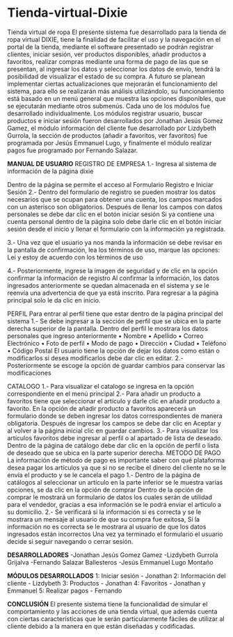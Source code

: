 # Tienda-virtual-Dixie
Tienda virtual de ropa
El presente sistema fue desarrollado para la tienda de ropa virtual DIXIE, tiene la finalidad de facilitar el uso y la navegación en el portal de la tienda, mediante el software presentado se podrán registrar clientes, iniciar sesión, ver productos disponibles, añadir productos a favoritos, realizar compras mediante una forma de pago de las que se presentan, al ingresar los datos y seleccionar los datos de envío, tendrá la posibilidad de visualizar el estado de su compra. A futuro se planean implementar ciertas actualizaciones que mejorarán el funcionamiento del sistema, para ello se realizarán más análisis utilizándolo, su funcionamiento está basado en un menú general que muestra las opciones disponibles, que se ejecutarán mediante otros submenús.
Cada uno de los módulos fue desarrollado individualmente. Los módulos registrar usuario, buscar productos e iniciar sesión fueron desarrollados por Jonathan Jesús Gomez Gamez, el módulo información del cliente fue desarrollado por Lizdybeth Gurrola, la sección de productos (añadir a favoritos, ver favoritos) fue programada por Jesús Emmanuel Lugo, y finalmente el módulo realizar pagos fue programado por Fernando Salazar.



**MANUAL DE USUARIO**
REGISTRO DE EMPRESA
1.- Ingresa al sistema de información de la página dixie 

Dentro de la página se permite el acceso al Formulario Registro e Iniciar Sesión
2.- Dentro del formulario de registro se pueden mostrar los datos necesarios que se ocupan para obtener una cuenta, los campos marcados con un asterisco son obligatorios.
Después de llenar los campos con datos personales se debe dar clic en el botón iniciar sesión
Si ya contiene una cuenta personal dentro de la página solo debe darle clic en el botón iniciar sesión desde el inicio y llenar el formulario con la información ya registrada.

3.- Una vez que el usuario ya nos manda la información se debe revisar en la pantalla de confirmación, lea los términos de uso, marque las opciones: Leí y estoy de acuerdo con los términos de uso

4.- Posteriormente, ingrese la imagen de seguridad y de clic en la opción confirmar la información de registro
Al confirmar la información, los datos ingresados anteriormente se quedan almacenada en el sistema y se le reenvía una advertencia de que ya está inscrito.
Para regresar a la página principal solo le da clic en inicio.

PERFIL
Para entrar al perfil tiene que estar dentro de la página principal del sistema
1.- Se debe ingresar a la sección de perfil que se ubica en la parte derecha superior de la pantalla.
Dentro del perfil le mostrara los datos personales que ingreso anteriormente
•	Nombre
•	Apellido
•	Correo Electrónico
•	Foto de perfil
•	Modo de pago
•	Dirección
•	Ciudad
•	Teléfono
•	Código Postal
El usuario tiene la opción de dejar los datos como están o modificarlos si desea modificarlos debe dar clic en editar.
2.- Posteriormente se escoge la opción de guardar cambios para conservar las modificaciones

CATALOGO
1.- Para visualizar el catalogo se ingresa en la opción correspondiente en el menú principal
2.- Para añadir un producto a favoritos tiene que seleccionar el artículo y darle clic en añadir producto a favorito.
En la opción de añadir producto a favoritos aparecerá un formulario donde se deben ingresar los datos correspondientes de manera obligatoria.
Después de ingresar los campos se debe dar clic en Aceptar y al volver a la página inicial clic en guardar cambios.
3.- Para visualizar los artículos favoritos debe ingresar al perfil o al apartado de lista de deseado.
Dentro de la página de catálogo debe dar clic en la opción de perfil o lista de deseado que se ubica en la parte superior derecha.
METODO DE PAGO
La información de método de pago es importante saber con qué plataforma desea pagar los artículos ya que si no se recibe el dinero del cliente no se le envía el producto y se le cancela el pago
1.- Dentro de la página de catálogos al seleccionar un artículo en la parte inferior se le muestra varias opciones, se da clic en la opción de comprar
Dentro de la opción de comprar le mostrará un formulario de datos los cuales serán de utilidad para el vendedor, gracias a esa información se le podrá enviar el articulo a su domicilio.
2.- Se verificará si la información si es correcta y se le mostrara un mensaje al usuario de que su compra fue exitosa, Si la información no es correcta se le mostrara al usuario de que los datos ingresados están incorrectos
Una vez ya terminado el formulario el usuario decide si seguir navegando o cerrar sesión.



**DESARROLLADORES**
-Jonathan Jesús Gomez Gamez
-Lizdybeth Gurrola Grijalva
-Fernando Salazar Ballesteros
-Jesús Emmanuel Lugo Montaño


**MÓDULOS DESARROLLADOS**
1: Iniciar sesión - Jonathan
2: Información del cliente - Lizdybeth
3: Productos - Jonathan
4: Favoritos - Jonathan y Emmanuel
5: Realizar pagos - Fernando


**CONCLUSIÓN**
El presente sistema tiene la funcionalidad de simular el comportamiento y las acciones de una tienda virtual, que además cuenta con ciertas características que le serán particularmente fáciles de utilizar al cliente debido a la manera en que están diseñadas y codificadas.
